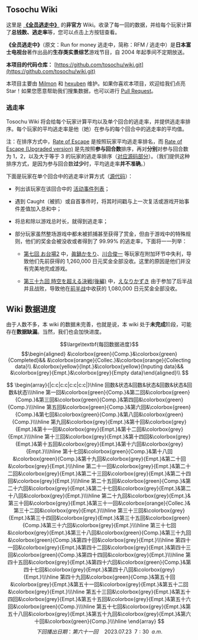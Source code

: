 ## Tosochu Wiki

这里是 [**《全员逃走中》**](https://www.fujitv.co.jp/tosochu/top.html) 的**非官方** Wiki。收录了每一回的数据，并给每个玩家计算了**总钱数、逃走率**等，您可以点击上方按钮查看。

**《全员逃走中》**（原文：Run for money 逃走中，简称：RFM / 逃走中）是**日本富士电视台**著作出品的**生存类实景综艺**游戏节目，自 2004 年起季间不定期放送。

**本项目的代码仓库：** [https://github.com/tosochu/wiki.git](https://github.com/tosochu/wiki.git)

本项目主要由 [Milmon](https://github.com/Molmin) 和 [hexuben](https://github.com/hexuben) 维护。如果你喜欢本项目，欢迎给我们点亮 Star！如果您愿意帮助我们搜集数据，也可以进行 [Pull Request](https://github.com/tosochu/wiki/compare)。

### 逃走率

Tosochu Wiki 将会给每个玩家计算平均以及单个回合的逃走率，并提供逃走率排序。每个玩家的平均逃走率是他（她）在参与的每个回合中的逃走率的平均值。

注：在排序方式中，[Rate of Escape](https://tosochu.github.io/wiki/player/?sort=escapeRate) 是按照玩家平均逃走率排名，而 [Rate of Escape (Upgraded version)](https://tosochu.github.io/wiki/player/?sort=escapeRateBetter) 是先按照**参与回合数**排序，再对**分别**对参与回合数为 1，2，以及大于等于 3 的玩家的逃走率排序（[对应源码部分](https://github.com/tosochu/wiki/blob/master/src/templates/player_list.html#L89-L94)）。（我们提供这种排序方式，是因为参与回合数**过少**时，平均逃走率**并不准确**。）

下面是玩家在单个回合中的逃走率计算方式（[源代码](https://github.com/tosochu/wiki/blob/master/src/build/main.js#L150-L175)）：

- 列出该玩家在该回合中的 [活动事件列表](https://github.com/tosochu/wiki/blob/master/src/build/main.js#L72-L74)；

- 遇到 Caught（被抓）或自首事件时，将其时间戳与上一次复活或游戏开始事件差值加入总和中；

- 将总和除以游戏总时长，就得到逃走率；

- 部分玩家虽然整场游戏中都未被抓捕甚至获得了赏金，但由于游戏中的特殊规则，他们的奖金会被没收或者得到了 99.99% 的逃走率，下面将一一列举：

  - [第七回 お台場2](https://tosochu.github.io/wiki/game/7.html) 中，[眞鍋かをり](https://tosochu.github.io/wiki/player/manabe-kawori.html)、[川合俊一](https://tosochu.github.io/wiki/player/kawai-shunichi.html) 等玩家在附加环节中失利，导致他们先前获得的 1,260,000 日元奖金全部没收。这里的原因是他们并没有完美地完成游戏。

  - [第三十九回 時空を超える決戦(後編)](https://tosochu.github.io/wiki/game/39.html) 中，[えなりかずき](https://tosochu.github.io/wiki/player/enari-kazuki.html) 由于参加了后半战并且战败，导致他在[前半战](https://tosochu.github.io/wiki/game/38.html)中收获的 1,080,000 日元奖金全部没收。

## Wiki 数据进度

由于人数不多，本 wiki 的数据未完善，也就是说，本 wiki 处于**未完成**阶段，可能存在**数据缺漏**。当然，我们也会加快进度。

$$\large\textbf{每回数据进度}$$
$$\begin{aligned}
&\colorbox{green}{Comp.}&\colorbox{green}{Completed}&&
&\colorbox{orange}{Collec.}&\colorbox{orange}{Collecting data}\\
&\colorbox{yellow}{Inpt.}&\colorbox{yellow}{Inputing data}&&
&\colorbox{grey}{Empt.}&\colorbox{grey}{Empty data}\end{aligned}\\
$$

$$
\begin{array}{|c:c|c:c|c:c|c:c|}\hline
回数&状态&回数&状态&回数&状态&回数&状态\\\hline
第一回&\colorbox{green}{Comp.}&第二回&\colorbox{green}{Comp.}&第三回&\colorbox{green}{Comp.}&第四回&\colorbox{green}{Comp.}\\\hline
第五回&\colorbox{green}{Comp.}&第六回&\colorbox{green}{Comp.}&第七回&\colorbox{green}{Comp.}&第八回&\colorbox{green}{Comp.}\\\hline
第九回&\colorbox{grey}{Empt.}&第十回&\colorbox{grey}{Empt.}&第十一回&\colorbox{grey}{Empt.}&第十二回&\colorbox{grey}{Empt.}\\\hline
第十三回&\colorbox{grey}{Empt.}&第十四回&\colorbox{grey}{Empt.}&第十五回&\colorbox{grey}{Empt.}&第十六回&\colorbox{grey}{Empt.}\\\hline
第十七回&\colorbox{green}{Comp.}&第十八回&\colorbox{green}{Comp.}&第十九回&\colorbox{grey}{Empt.}&第二十回&\colorbox{grey}{Empt.}\\\hline
第二十一回&\colorbox{grey}{Empt.}&第二十二回&\colorbox{grey}{Empt.}&第二十三回&\colorbox{grey}{Empt.}&第二十四回&\colorbox{grey}{Empt.}\\\hline
第二十五回&\colorbox{green}{Comp.}&第二十六回&\colorbox{grey}{Empt.}&第二十七回&\colorbox{grey}{Empt.}&第二十八回&\colorbox{grey}{Empt.}\\\hline
第二十九回&\colorbox{grey}{Empt.}&第三十回&\colorbox{grey}{Empt.}&第三十一回&\colorbox{orange}{Collec.}&第三十二回&\colorbox{grey}{Empt.}\\\hline
第三十三回&\colorbox{grey}{Empt.}&第三十四回&\colorbox{grey}{Empt.}&第三十五回&\colorbox{green}{Comp.}&第三十六回&\colorbox{grey}{Empt.}\\\hline
第三十七回&\colorbox{grey}{Empt.}&第三十八回&\colorbox{green}{Comp.}&第三十九回&\colorbox{green}{Comp.}&第四十回&\colorbox{grey}{Empt.}\\\hline
第四十一回&\colorbox{grey}{Empt.}&第四十二回&\colorbox{grey}{Empt.}&第四十三回&\colorbox{green}{Comp.}&第四十四回&\colorbox{grey}{Empt.}\\\hline
第四十五回&\colorbox{grey}{Empt.}&第四十六回&\colorbox{green}{Comp.}&第四十七回&\colorbox{grey}{Empt.}&第四十八回&\colorbox{grey}{Empt.}\\\hline
第四十九回&\colorbox{green}{Comp.}&第五十回&\colorbox{grey}{Empt.}&第五十一回&\colorbox{grey}{Empt.}&第五十二回&\colorbox{grey}{Empt.}\\\hline
第五十三回&\colorbox{grey}{Empt.}&第五十四回&\colorbox{grey}{Empt.}&第五十五回&\colorbox{grey}{Empt.}&第五十六回&\colorbox{green}{Comp.}\\\hline
第五十七回&\colorbox{grey}{Empt.}&第五十八回&\colorbox{grey}{Empt.}&第五十九回&\colorbox{grey}{Empt.}&第六十回&\colorbox{green}{Comp.}\\\hline
\end{array}
$$
$$
下回播出日期：第六十一回\quad2023.07.23\enspace7:30\enspace a.m.
$$


